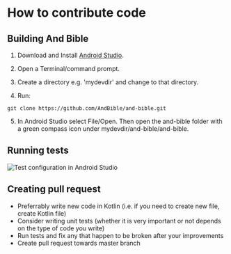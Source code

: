 # How to contribute code

## Building And Bible

1. Download and Install [Android Studio](http://developer.android.com/sdk).
2. Open a Terminal/command prompt.
3. Create a directory e.g. 'mydevdir' and change to that directory.

4. Run:
```
git clone https://github.com/AndBible/and-bible.git 
```

5. In Android Studio select File/Open.  Then open the and-bible folder with a green compass icon under mydevdir/and-bible/and-bible.

## Running tests

![Test configuration in Android Studio](https://user-images.githubusercontent.com/5811789/48984311-c4df5780-f102-11e8-937b-c5d438b79629.png)

## Creating pull request

- Preferrably write new code in Kotlin (i.e. if you need to create new file, create Kotlin file) 
- Consider writing unit tests (whether it is very important or not depends on the type of code you write)
- Run tests and fix any that happen to be broken after your improvements
- Create pull request towards master branch
